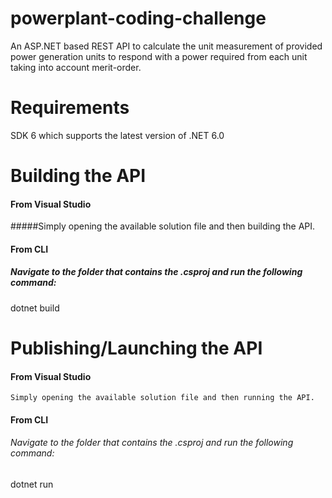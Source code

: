# powerplant-coding-challenge
   An ASP.NET based REST API to calculate the unit measurement of provided power generation units to respond with a power required from each unit taking into account merit-order.
# Requirements 
SDK 6 which supports the latest version of .NET 6.0

# Building the API

#### From Visual Studio
 #####Simply opening the available solution file and then building the API.
#### From CLI 
#####    Navigate to the folder that contains the .csproj and run the following command:
  dotnet build
   
# Publishing/Launching the API
  #### From Visual Studio
    Simply opening the available solution file and then running the API.
#### From CLI 
######     Navigate to the folder that contains the .csproj and run the following command:
  dotnet run
  



